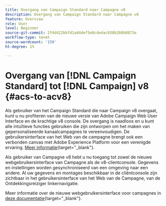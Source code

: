 ```yaml
---
title: Overgang van Campaign Standard naar Campagne v8
description: Overgang van Campaign Standard naar Campagne v8
feature: Overview
role: User
level: Beginner
source-git-commit: 2f4d422bbf41ad4def5e0cdedac938b208b0873e
workflow-type: tm+mt
source-wordcount: '159'
ht-degree: 1%

---
```


# Overgang van [!DNL Campaign Standard] tot [!DNL Campaign] v8 {#acs-to-acv8}

Als gebruiker van het Campaign Standard die naar Campaign v8 overgaat, kunt u nu profiteren van de nieuwe versie van Adobe Campaign Web User Interface en de krachtige v8 console. De overgang is naadloos en u kunt alle intuïtieve functies gebruiken die zijn ontworpen om het maken van gepersonaliseerde kanaalcampagnes te vereenvoudigen. De gebruikersinterface van het Web van de campagne brengt ook een verbonden canvas met Adobe Experience Platform voor een verenigde ervaring. [Meer informatie](https://experienceleague.adobe.com/en/docs/campaign-web/v8/release-notes/acs-migration){target="_blank"}.

Als gebruiker van Campagne v8 hebt u nu toegang tot zowel de nieuwe webgebruikersinterface van Campagne als de v8-clientconsole. Gegevens en instellingen worden gesynchroniseerd van een omgeving naar een andere. Al uw gegevens en montages beschikbaar in de cliëntconsole zijn zichtbaar in het gebruikersinterface van het Web van de Campagne, van de Ontdekkingsreiziger linkernavigatie.

Meer informatie over de nieuwe webgebruikersinterface voor campagnes in [deze documentatie](https://experienceleague.adobe.com/docs/campaign-web/v8/campaign-web-home.html){target="_blank"}.

